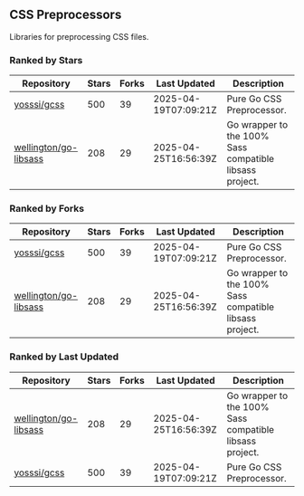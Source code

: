 ## CSS Preprocessors

Libraries for preprocessing CSS files.

### Ranked by Stars

| Repository | Stars | Forks | Last Updated | Description | 
|------------|-------|-------|--------------|-------------|
| [yosssi/gcss](https://github.com/yosssi/gcss) | 500 | 39 | 2025-04-19T07:09:21Z |  Pure Go CSS Preprocessor. |
| [wellington/go-libsass](https://github.com/wellington/go-libsass) | 208 | 29 | 2025-04-25T16:56:39Z |  Go wrapper to the 100% Sass compatible libsass project. |

### Ranked by Forks

| Repository | Stars | Forks | Last Updated | Description | 
|------------|-------|-------|--------------|-------------|
| [yosssi/gcss](https://github.com/yosssi/gcss) | 500 | 39 | 2025-04-19T07:09:21Z |  Pure Go CSS Preprocessor. |
| [wellington/go-libsass](https://github.com/wellington/go-libsass) | 208 | 29 | 2025-04-25T16:56:39Z |  Go wrapper to the 100% Sass compatible libsass project. |

### Ranked by Last Updated

| Repository | Stars | Forks | Last Updated | Description | 
|------------|-------|-------|--------------|-------------|
| [wellington/go-libsass](https://github.com/wellington/go-libsass) | 208 | 29 | 2025-04-25T16:56:39Z |  Go wrapper to the 100% Sass compatible libsass project. |
| [yosssi/gcss](https://github.com/yosssi/gcss) | 500 | 39 | 2025-04-19T07:09:21Z |  Pure Go CSS Preprocessor. |

